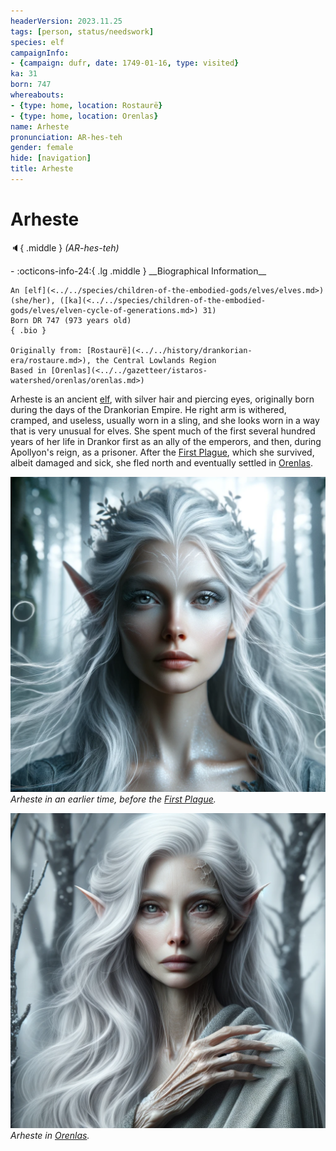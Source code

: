 ```yaml
---
headerVersion: 2023.11.25
tags: [person, status/needswork]
species: elf
campaignInfo:
- {campaign: dufr, date: 1749-01-16, type: visited}
ka: 31
born: 747
whereabouts:
- {type: home, location: Rostaurë}
- {type: home, location: Orenlas}
name: Arheste
pronunciation: AR-hes-teh
gender: female
hide: [navigation]
title: Arheste
---
```

# Arheste
:speaker:{ .middle } *(AR-hes-teh)*  
<div class="grid cards ext-narrow-margin ext-one-column" markdown>
- :octicons-info-24:{ .lg .middle } __Biographical Information__

    An [elf](<../../species/children-of-the-embodied-gods/elves/elves.md>) (she/her), ([ka](<../../species/children-of-the-embodied-gods/elves/elven-cycle-of-generations.md>) 31)  
    Born DR 747 (973 years old)  
    { .bio }

    Originally from: [Rostaurë](<../../history/drankorian-era/rostaure.md>), the Central Lowlands Region
    Based in [Orenlas](<../../gazetteer/istaros-watershed/orenlas/orenlas.md>)
</div>



Arheste is an ancient [elf](<../../species/children-of-the-embodied-gods/elves/elves.md>), with silver hair and piercing eyes, originally born during the days of the Drankorian Empire. He right arm is withered, cramped, and useless, usually worn in a sling, and she looks worn in a way that is very unusual for elves. She spent much of the first several hundred years of her life in Drankor first as an ally of the emperors, and then, during Apollyon's reign, as a prisoner. After the [First Plague](<../../events/1000s/1059/first-plague.md>), which she survived, albeit damaged and sick, she fled north and eventually settled in [Orenlas](<../../gazetteer/istaros-watershed/orenlas/orenlas.md>). 



![Arheste Portrait Healthy](../../assets/arheste-portrait-healthy.png)
*Arheste in an earlier time, before the [First Plague](<../../events/1000s/1059/first-plague.md>).*

![Arheste Portrait Sick](../../assets/arheste-portrait-sick.png)
*Arheste in [Orenlas](<../../gazetteer/istaros-watershed/orenlas/orenlas.md>).*



